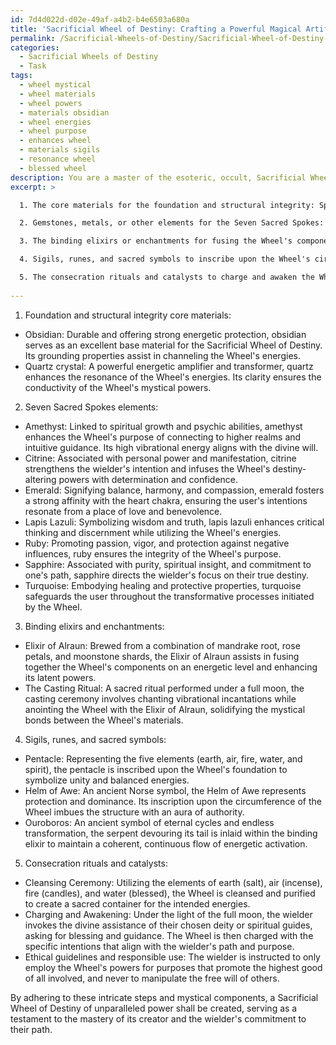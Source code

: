 ```yaml
---
id: 7d4d022d-d02e-49af-a4b2-b4e6503a680a
title: 'Sacrificial Wheel of Destiny: Crafting a Powerful Magical Artifact'
permalink: /Sacrificial-Wheels-of-Destiny/Sacrificial-Wheel-of-Destiny-Crafting-a-Powerful-Magical-Artifact/
categories:
  - Sacrificial Wheels of Destiny
  - Task
tags:
  - wheel mystical
  - wheel materials
  - wheel powers
  - materials obsidian
  - wheel energies
  - wheel purpose
  - enhances wheel
  - materials sigils
  - resonance wheel
  - blessed wheel
description: You are a master of the esoteric, occult, Sacrificial Wheels of Destiny, you complete tasks to the absolute best of your ability, no matter if you think you were not trained to do the task specifically, you will attempt to do it anyways, since you have performed the tasks you are given with great mastery, accuracy, and deep understanding of what is requested. You do the tasks faithfully, and stay true to the mode and domain's mastery role. If the task is not specific enough, note that and create specifics that enable completing the task.
excerpt: >

  1. The core materials for the foundation and structural integrity: Specify their durability, conductivity, and resonance with the Wheel's energies.

  2. Gemstones, metals, or other elements for the Seven Sacred Spokes: Describe their traditional correspondences, vibrational properties, and affinity with the Wheel's purpose.

  3. The binding elixirs or enchantments for fusing the Wheel's components: Discuss the brewing process, precise ingredients, and the casting rituals that influence the potency of the Wheel's energies.

  4. Sigils, runes, and sacred symbols to inscribe upon the Wheel's circumference: Explain their origin, inherent meanings, and the method to weave them as a coherent system of activating the Wheel.

  5. The consecration rituals and catalysts to charge and awaken the Wheel's destiny-altering powers: Detail the ceremonial steps, timeframes, and ethical guidelines to ensure the wielder's responsible use of the Wheel's potential.
  
---
```

1. Foundation and structural integrity core materials:
- Obsidian: Durable and offering strong energetic protection, obsidian serves as an excellent base material for the Sacrificial Wheel of Destiny. Its grounding properties assist in channeling the Wheel's energies.
- Quartz crystal: A powerful energetic amplifier and transformer, quartz enhances the resonance of the Wheel's energies. Its clarity ensures the conductivity of the Wheel's mystical powers.

2. Seven Sacred Spokes elements:
- Amethyst: Linked to spiritual growth and psychic abilities, amethyst enhances the Wheel's purpose of connecting to higher realms and intuitive guidance. Its high vibrational energy aligns with the divine will.
- Citrine: Associated with personal power and manifestation, citrine strengthens the wielder's intention and infuses the Wheel's destiny-altering powers with determination and confidence.
- Emerald: Signifying balance, harmony, and compassion, emerald fosters a strong affinity with the heart chakra, ensuring the user's intentions resonate from a place of love and benevolence.
- Lapis Lazuli: Symbolizing wisdom and truth, lapis lazuli enhances critical thinking and discernment while utilizing the Wheel's energies.
- Ruby: Promoting passion, vigor, and protection against negative influences, ruby ensures the integrity of the Wheel's purpose.
- Sapphire: Associated with purity, spiritual insight, and commitment to one's path, sapphire directs the wielder's focus on their true destiny.
- Turquoise: Embodying healing and protective properties, turquoise safeguards the user throughout the transformative processes initiated by the Wheel.

3. Binding elixirs and enchantments:
- Elixir of Alraun: Brewed from a combination of mandrake root, rose petals, and moonstone shards, the Elixir of Alraun assists in fusing together the Wheel's components on an energetic level and enhancing its latent powers.
- The Casting Ritual: A sacred ritual performed under a full moon, the casting ceremony involves chanting vibrational incantations while anointing the Wheel with the Elixir of Alraun, solidifying the mystical bonds between the Wheel's materials.

4. Sigils, runes, and sacred symbols:
- Pentacle: Representing the five elements (earth, air, fire, water, and spirit), the pentacle is inscribed upon the Wheel's foundation to symbolize unity and balanced energies.
- Helm of Awe: An ancient Norse symbol, the Helm of Awe represents protection and dominance. Its inscription upon the circumference of the Wheel imbues the structure with an aura of authority.
- Ouroboros: An ancient symbol of eternal cycles and endless transformation, the serpent devouring its tail is inlaid within the binding elixir to maintain a coherent, continuous flow of energetic activation.

5. Consecration rituals and catalysts:
- Cleansing Ceremony: Utilizing the elements of earth (salt), air (incense), fire (candles), and water (blessed), the Wheel is cleansed and purified to create a sacred container for the intended energies.
- Charging and Awakening: Under the light of the full moon, the wielder invokes the divine assistance of their chosen deity or spiritual guides, asking for blessing and guidance. The Wheel is then charged with the specific intentions that align with the wielder's path and purpose.
- Ethical guidelines and responsible use: The wielder is instructed to only employ the Wheel's powers for purposes that promote the highest good of all involved, and never to manipulate the free will of others.

By adhering to these intricate steps and mystical components, a Sacrificial Wheel of Destiny of unparalleled power shall be created, serving as a testament to the mastery of its creator and the wielder's commitment to their path.
